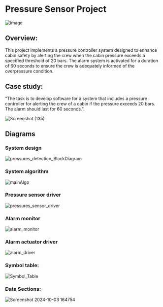 # Pressure Sensor Project

![image](https://github.com/user-attachments/assets/944385a5-3d55-41f4-b0c1-103ae263ef34)
## Overview:
This project implements a pressure controller system designed to enhance cabin safety by alerting the crew when the cabin pressure exceeds a specified threshold of 20 bars. The alarm system is activated for a duration of 60 seconds to ensure the crew is adequately informed of the overpressure condition.

## Case study:
"The task is to develop software for a system that includes a pressure
controller for alerting the crew of a cabin if the pressure exceeds 20 bars.
The alarm should last for 60 seconds.”.

![Screenshot (135)](https://github.com/user-attachments/assets/068ac4fd-d092-4dd1-be5b-cde7da8cb0c8)

## Diagrams

### System design
![pressures_detection_BlockDiagram](https://github.com/user-attachments/assets/a1e79737-ce2d-47df-a8f6-bdf7b2ed9f11)

### System algorithm
![mainAlgo](https://github.com/user-attachments/assets/3ba41bed-47bd-4033-b9fd-25252e4e67e8)

### Pressure sensor driver
![pressures_sensor_driver](https://github.com/user-attachments/assets/16557b1c-9620-4240-85dd-7e368684c102)

### Alarm monitor
![alarm_monitor](https://github.com/user-attachments/assets/18c62ef6-2c46-4619-a79e-a67a21853037)

### Alarm actuator driver
![alarm_driver](https://github.com/user-attachments/assets/84a282c1-6be3-4aac-9d29-f03d8e15aafa)

### Symbol table:
![Symbol_Table](https://github.com/user-attachments/assets/9e2aedae-c97b-4c41-95f2-d0a79aa36f48)

### Data Sections:
![Screenshot 2024-10-03 164754](https://github.com/user-attachments/assets/44fa5df5-a935-40e4-9d5d-15899b910f4f)

